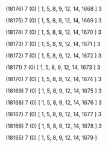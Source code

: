 (18176) 7 (0) [ 1, 5, 8, 9, 12, 14, 1668 ] 3 


(18175) 7 (0) [ 1, 5, 8, 9, 12, 14, 1669 ] 3 


(18174) 7 (0) [ 1, 5, 8, 9, 12, 14, 1670 ] 3 


(18173) 7 (0) [ 1, 5, 8, 9, 12, 14, 1671 ] 3 


(18172) 7 (0) [ 1, 5, 8, 9, 12, 14, 1672 ] 3 


(18171) 7 (0) [ 1, 5, 8, 9, 12, 14, 1673 ] 3 


(18170) 7 (0) [ 1, 5, 8, 9, 12, 14, 1674 ] 3 


(18169) 7 (0) [ 1, 5, 8, 9, 12, 14, 1675 ] 3 


(18168) 7 (0) [ 1, 5, 8, 9, 12, 14, 1676 ] 3 


(18167) 7 (0) [ 1, 5, 8, 9, 12, 14, 1677 ] 3 


(18166) 7 (0) [ 1, 5, 8, 9, 12, 14, 1678 ] 3 


(18165) 7 (0) [ 1, 5, 8, 9, 12, 14, 1679 ]  

